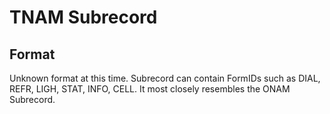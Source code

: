 TNAM Subrecord
==========

## Format

Unknown format at this time. Subrecord can contain FormIDs such as DIAL, REFR, LIGH, STAT, INFO, CELL.  It most closely resembles the ONAM Subrecord.